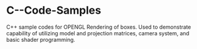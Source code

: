 # C--Code-Samples
C++ sample codes for OPENGL Rendering of boxes. Used to demonstrate capability of utilizing model and projection matrices, camera system, and basic shader programming.

